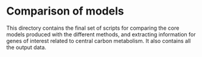# Comparison of models

This directory contains the final set of scripts for comparing the core models produced with the different methods, and extracting information for genes of interest related to central carbon metabolism. It also contains all the output data.
